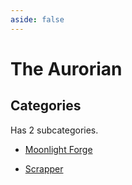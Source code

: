 ```yaml
---
aside: false
---
```



# The Aurorian

## Categories

Has 2 subcategories.

* [Moonlight Forge](./moonlight_forge.md)

* [Scrapper](./scrapper.md)

